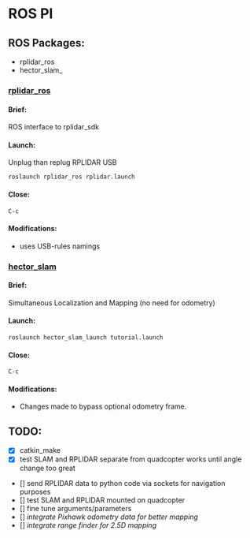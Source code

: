 # ROS PI
## ROS Packages:
* rplidar\_ros
* hector\_slam_

### [rplidar\_ros](http://wiki.ros.org/rplidar)
#### Brief:
  ROS interface to rplidar\_sdk
#### Launch:
  Unplug than replug RPLIDAR USB
```
roslaunch rplidar_ros rplidar.launch
```
#### Close:
```
C-c
```
#### Modifications:
  - uses USB-rules namings
### [hector\_slam](http://wiki.ros.org/rplidar)
#### Brief:
  Simultaneous Localization and Mapping (no need for odometry)
#### Launch:
```
roslaunch hector_slam_launch tutorial.launch
```
#### Close:
```
C-c
```
#### Modifications:
  - Changes made to bypass optional odometry frame.

## TODO:
- [x] catkin\_make
- [x] test SLAM and RPLIDAR separate from quadcopter 
    works until angle change too great
- [] send RPLIDAR data to python code via sockets for navigation purposes
- [] test SLAM and RPLIDAR mounted on quadcopter
- [] fine tune arguments/parameters
- [] _integrate Pixhawk odometry data for better mapping_
- [] _integrate range finder for 2.5D mapping_
